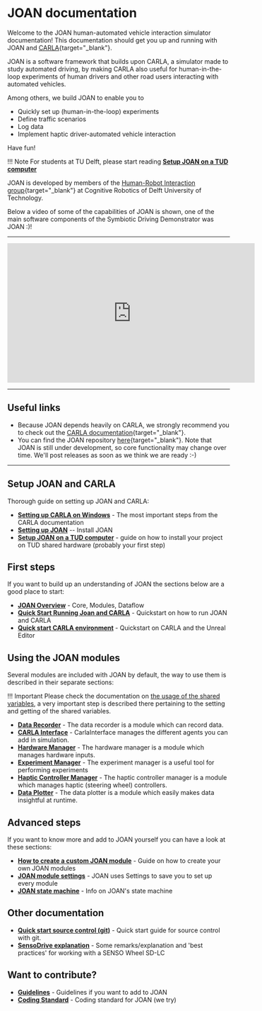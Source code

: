 # JOAN documentation

Welcome to the JOAN human-automated vehicle interaction simulator documentation! This documentation should get you up and running with JOAN and [CARLA](http://carla.org){target="_blank"}.

JOAN is a software framework that builds upon CARLA, a simulator made to study automated driving, by making CARLA also useful for human-in-the-loop experiments of human drivers and other road users interacting with automated vehicles. 

Among others, we build JOAN to enable you to 

- Quickly set up (human-in-the-loop) experiments 
- Define traffic scenarios
- Log data
- Implement haptic driver-automated vehicle interaction

Have fun!

!!! Note
    For students at TU Delft, please start reading __[Setup JOAN on a TUD computer](setup-on-tud-shared-hardware.md)__

JOAN is developed by members of the [Human-Robot Interaction group](https://delfthapticslab.nl){target="_blank"} at Cognitive Robotics of Delft University of Technology.

Below a video of some of the capabilities of JOAN is shown, one of the main software components of the Symbiotic Driving Demonstrator was JOAN :)!

---

<iframe width="560" height="315" src="https://www.youtube.com/embed/xcGXE7rI61s" frameborder="0" allow="accelerometer; autoplay; encrypted-media; gyroscope; picture-in-picture" allowfullscreen></iframe>

--- 

## Useful links

- Because JOAN depends heavily on CARLA, we strongly recommend you to check out the [CARLA documentation](https://carla.readthedocs.io/en/latest/){target="_blank"}. 
- You can find the JOAN repository [here][repolink]{target="_blank"}. Note that JOAN is still under development, so core functionality may change over time. We'll post releases as soon as we think we are ready :-)

[repolink]: https://github.com/tud-hri/joan

--- 

## Setup JOAN and CARLA
Thorough guide on setting up JOAN and CARLA:

* __[Setting up CARLA on Windows](setup-carla-windows.md)__ - The most important steps from the CARLA documentation
* __[Setting up JOAN](setup-joan.md)__ -- Install JOAN
* __[Setup JOAN on a TUD computer](setup-on-tud-shared-hardware.md)__ - guide on how to install your project on TUD shared hardware (probably your first step)

## First steps
If you want to build up an understanding of JOAN the sections below are a good place to start:

* __[JOAN Overview](firststeps-joan-overview.md)__ - Core, Modules, Dataflow
* __[Quick Start Running Joan and CARLA](firststeps-joan-run.md)__ - Quickstart on how to run JOAN and CARLA
* __[Quick start CARLA environment](firststeps-carle-ue4.md)__ - Quickstart on CARLA and the Unreal Editor

## Using the JOAN modules
Several modules are included with JOAN by default, the way to use them is described in their separate sections:

!!! Important
    Please check the documentation on [the usage of the shared variables](advanced-add-custom-module.md#shared_variables_class), a very important step is described there pertaining to the setting and getting of the 
    shared variables.

* __[Data Recorder](modules-datarecorder.md)__ - The data recorder is a module which can record data.
* __[CARLA Interface](modules-carlainterface.md)__ - CarlaInterface manages the different agents you can add in simulation.
* __[Hardware Manager](modules-hardwaremanager.md)__ - The hardware manager is a module which manages hardware inputs.
* __[Experiment Manager](modules-experimentmanager.md)__ - The experiment manager is a useful tool for performing experiments
* __[Haptic Controller Manager](modules-hapticcontrollermanager.md)__ - The haptic controller manager is a module which manages haptic (steering wheel) controllers.
* __[Data Plotter](modules-dataplotter.md)__ - The data plotter is a module which easily makes data insightful at runtime.

## Advanced steps
If you want to know more and add to JOAN yourself you can have a look at these sections:

* __[How to create a custom JOAN module](advanced-add-custom-module.md)__ - Guide on how to create your own JOAN modules
* __[JOAN module settings](advanced-settings.md)__ - JOAN uses Settings to save you to set up every module
* __[JOAN state machine](advanced-state-machine.md)__ - Info on JOAN's state machine


## Other documentation
* __[Quick start source control (git)](other-git.md)__ - Quick start guide for source control with git.
* __[SensoDrive explanation](other-sensodrive.md)__ - Some remarks/explanation and 'best practices' for working with a SENSO Wheel SD-LC

## Want to contribute?
* __[Guidelines](contributing-guidelines.md)__ - Guidelines if you want to add to JOAN
* __[Coding Standard](contributing-coding-standard.md)__ - Coding standard for JOAN (we try)
